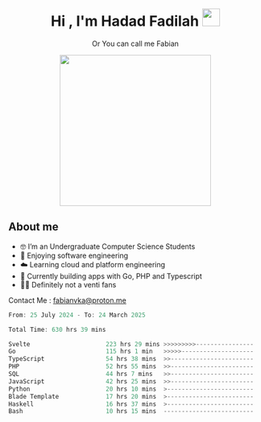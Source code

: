 <h1 align="center">Hi , I'm Hadad Fadilah  <img src="https://media.giphy.com/media/hvRJCLFzcasrR4ia7z/giphy.gif" width="35" ></h1>
<p align="center"><span>Or You can call me <span style="font: bold">Fabian</span></p>
<p align="center">
<img src="https://media.tenor.com/78dNivDemDAAAAAi/speech-bubble-venti.gif" width="300"/>    
</p>

##  About me
- 🤓 I’m an Undergraduate Computer Science Students
- 🍰 Enjoying software engineering
- ☁️ Learning cloud and platform engineering
- 🧰 Currently building apps with Go, PHP and Typescript 
- 🏃‍♂️ Definitely not a venti fans

Contact Me : fabianvka@proton.me

<!--START_SECTION:waka-->

```go
From: 25 July 2024 - To: 24 March 2025

Total Time: 630 hrs 39 mins

Svelte                     223 hrs 29 mins >>>>>>>>>----------------   35.21 %
Go                         115 hrs 1 min   >>>>>--------------------   18.12 %
TypeScript                 54 hrs 38 mins  >>-----------------------   08.61 %
PHP                        52 hrs 55 mins  >>-----------------------   08.34 %
SQL                        44 hrs 7 mins   >>-----------------------   06.95 %
JavaScript                 42 hrs 25 mins  >>-----------------------   06.68 %
Python                     20 hrs 10 mins  >------------------------   03.18 %
Blade Template             17 hrs 20 mins  >------------------------   02.73 %
Haskell                    16 hrs 37 mins  >------------------------   02.62 %
Bash                       10 hrs 15 mins  -------------------------   01.62 %
```

<!--END_SECTION:waka-->




<!--
**Fadil-Tao/Fadil-Tao** is a ✨ _special_ ✨ repository because its `README.md` (this file) appears on your GitHub profile.


